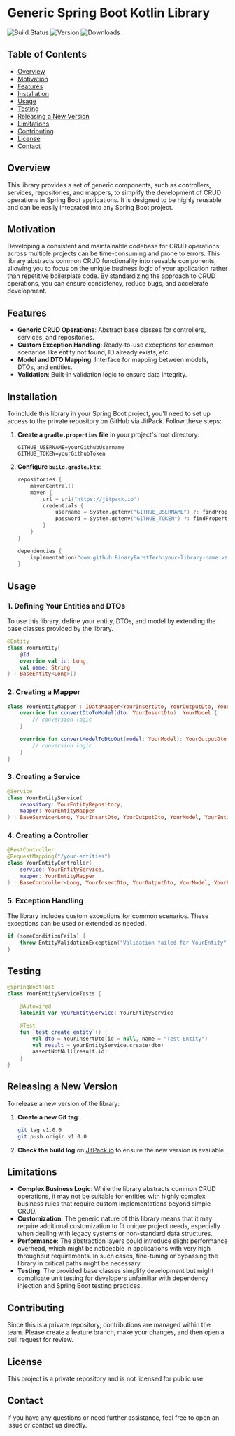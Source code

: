 
# Generic Spring Boot Kotlin Library

![Build Status](https://img.shields.io/badge/build-passing-brightgreen)
![Version](https://img.shields.io/badge/version-1.0.3-blue)
![Downloads](https://img.shields.io/badge/downloads-100%2B-brightgreen)

## Table of Contents
- [Overview](#overview)
- [Motivation](#motivation)
- [Features](#features)
- [Installation](#installation)
- [Usage](#usage)
- [Testing](#testing)
- [Releasing a New Version](#releasing-a-new-version)
- [Limitations](#limitations)
- [Contributing](#contributing)
- [License](#license)
- [Contact](#contact)

## Overview

This library provides a set of generic components, such as controllers, services, repositories, and mappers, to simplify the development of CRUD operations in Spring Boot applications. It is designed to be highly reusable and can be easily integrated into any Spring Boot project.

## Motivation

Developing a consistent and maintainable codebase for CRUD operations across multiple projects can be time-consuming and prone to errors. This library abstracts common CRUD functionality into reusable components, allowing you to focus on the unique business logic of your application rather than repetitive boilerplate code. By standardizing the approach to CRUD operations, you can ensure consistency, reduce bugs, and accelerate development.

## Features

- **Generic CRUD Operations**: Abstract base classes for controllers, services, and repositories.
- **Custom Exception Handling**: Ready-to-use exceptions for common scenarios like entity not found, ID already exists, etc.
- **Model and DTO Mapping**: Interface for mapping between models, DTOs, and entities.
- **Validation**: Built-in validation logic to ensure data integrity.

## Installation

To include this library in your Spring Boot project, you'll need to set up access to the private repository on GitHub via JitPack. Follow these steps:

1. **Create a `gradle.properties` file** in your project's root directory:

    ```properties
    GITHUB_USERNAME=yourGithubUsername
    GITHUB_TOKEN=yourGithubToken
    ```

2. **Configure `build.gradle.kts`**:

    ```kotlin
    repositories {
        mavenCentral()
        maven {
            url = uri("https://jitpack.io")
            credentials {
                username = System.getenv("GITHUB_USERNAME") ?: findProperty("GITHUB_USERNAME") as String? ?: ""
                password = System.getenv("GITHUB_TOKEN") ?: findProperty("GITHUB_TOKEN") as String? ?: ""
            }
        }
    }

    dependencies {
        implementation("com.github.BinaryBurstTech:your-library-name:version")
    }
    ```

## Usage

### 1. Defining Your Entities and DTOs

To use this library, define your entity, DTOs, and model by extending the base classes provided by the library.

```kotlin
@Entity
class YourEntity(
    @Id
    override val id: Long,
    val name: String
) : BaseEntity<Long>()
```

### 2. Creating a Mapper

```kotlin
class YourEntityMapper : IDataMapper<YourInsertDto, YourOutputDto, YourModel, YourEntity, Long> {
    override fun convertDtoToModel(dto: YourInsertDto): YourModel {
        // conversion logic
    }
    
    override fun convertModelToDtoOut(model: YourModel): YourOutputDto {
        // conversion logic
    }
}
```

### 3. Creating a Service

```kotlin
@Service
class YourEntityService(
    repository: YourEntityRepository,
    mapper: YourEntityMapper
) : BaseService<Long, YourInsertDto, YourOutputDto, YourModel, YourEntity, YourEntityRepository, YourEntityMapper>(repository, mapper)
```

### 4. Creating a Controller

```kotlin
@RestController
@RequestMapping("/your-entities")
class YourEntityController(
    service: YourEntityService,
    mapper: YourEntityMapper
) : BaseController<Long, YourInsertDto, YourOutputDto, YourModel, YourEntity, YourEntityMapper, YourEntityRepository, YourEntityService>(service, mapper)
```

### 5. Exception Handling

The library includes custom exceptions for common scenarios. These exceptions can be used or extended as needed.

```kotlin
if (someConditionFails) {
    throw EntityValidationException("Validation failed for YourEntity")
}
```

## Testing

```kotlin
@SpringBootTest
class YourEntityServiceTests {

    @Autowired
    lateinit var yourEntityService: YourEntityService

    @Test
    fun `test create entity`() {
        val dto = YourInsertDto(id = null, name = "Test Entity")
        val result = yourEntityService.create(dto)
        assertNotNull(result.id)
    }
}
```

## Releasing a New Version

To release a new version of the library:

1. **Create a new Git tag**:

    ```sh
    git tag v1.0.0
    git push origin v1.0.0
    ```

2. **Check the build log** on [JitPack.io](https://jitpack.io) to ensure the new version is available.

## Limitations

- **Complex Business Logic**: While the library abstracts common CRUD operations, it may not be suitable for entities with highly complex business rules that require custom implementations beyond simple CRUD.
- **Customization**: The generic nature of this library means that it may require additional customization to fit unique project needs, especially when dealing with legacy systems or non-standard data structures.
- **Performance**: The abstraction layers could introduce slight performance overhead, which might be noticeable in applications with very high throughput requirements. In such cases, fine-tuning or bypassing the library in critical paths might be necessary.
- **Testing**: The provided base classes simplify development but might complicate unit testing for developers unfamiliar with dependency injection and Spring Boot testing practices.

## Contributing

Since this is a private repository, contributions are managed within the team. Please create a feature branch, make your changes, and then open a pull request for review.

## License

This project is a private repository and is not licensed for public use.

## Contact

If you have any questions or need further assistance, feel free to open an issue or contact us directly.

